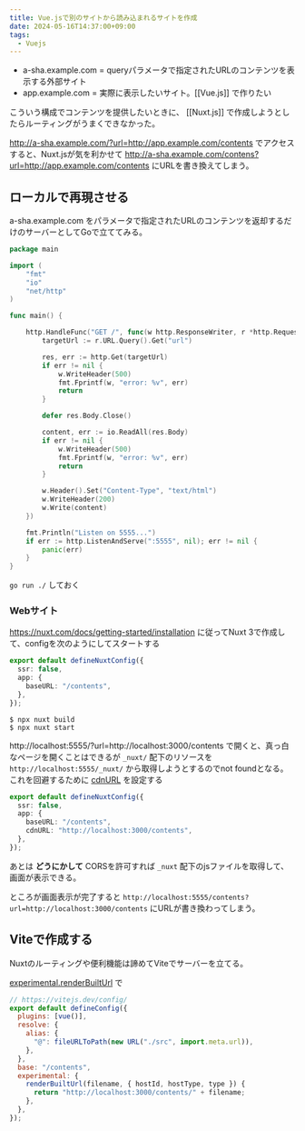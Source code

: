 ```yaml
---
title: Vue.jsで別のサイトから読み込まれるサイトを作成
date: 2024-05-16T14:37:00+09:00
tags:
  - Vuejs
---
```

 
- a-sha.example.com = queryパラメータで指定されたURLのコンテンツを表示する外部サイト
- app.example.com = 実際に表示したいサイト。[[Vue.js]] で作りたい

こういう構成でコンテンツを提供したいときに、 [[Nuxt.js]] で作成しようとしたらルーティングがうまくできなかった。

http://a-sha.example.com/?url=http://app.example.com/contents  でアクセスすると、Nuxt.jsが気を利かせて http://a-sha.example.com/contens?url=http://app.example.com/contents にURLを書き換えてしまう。

## ローカルで再現させる

a-sha.example.com をパラメータで指定されたURLのコンテンツを返却するだけのサーバーとしてGoで立ててみる。

```go
package main

import (
	"fmt"
	"io"
	"net/http"
)

func main() {

	http.HandleFunc("GET /", func(w http.ResponseWriter, r *http.Request) {
		targetUrl := r.URL.Query().Get("url")

		res, err := http.Get(targetUrl)
		if err != nil {
			w.WriteHeader(500)
			fmt.Fprintf(w, "error: %v", err)
			return
		}

		defer res.Body.Close()

		content, err := io.ReadAll(res.Body)
		if err != nil {
			w.WriteHeader(500)
			fmt.Fprintf(w, "error: %v", err)
			return
		}

		w.Header().Set("Content-Type", "text/html")
		w.WriteHeader(200)
		w.Write(content)
	})

	fmt.Println("Listen on 5555...")
	if err := http.ListenAndServe(":5555", nil); err != nil {
		panic(err)
	}
}
```

`go run ./` しておく

### Webサイト

https://nuxt.com/docs/getting-started/installation に従ってNuxt 3で作成して、configを次のようにしてスタートする

```ts
export default defineNuxtConfig({
  ssr: false,
  app: {
    baseURL: "/contents",
  },
});
```

```
$ npx nuxt build
$ npx nuxt start
```

http://localhost:5555/?url=http://localhost:3000/contents で開くと、真っ白なページを開くことはできるが `_nuxt/` 配下のリソースを `http://localhost:5555/_nuxt/` から取得しようとするのでnot foundとなる。
これを回避するために [cdnURL](https://nuxt.com/docs/api/nuxt-config#cdnurl) を設定する

```ts
export default defineNuxtConfig({
  ssr: false,
  app: {
    baseURL: "/contents",
    cdnURL: "http://localhost:3000/contents",
  },
});
```

あとは **どうにかして** CORSを許可すれば `_nuxt` 配下のjsファイルを取得して、画面が表示できる。

ところが画面表示が完了すると `http://localhost:5555/contents?url=http://localhost:3000/contents` にURLが書き換わってしまう。


## Viteで作成する

Nuxtのルーティングや便利機能は諦めてViteでサーバーを立てる。

[experimental.renderBuiltUrl](https://vitejs.dev/guide/build#advanced-base-options) で

```js
// https://vitejs.dev/config/
export default defineConfig({
  plugins: [vue()],
  resolve: {
    alias: {
      "@": fileURLToPath(new URL("./src", import.meta.url)),
    },
  },
  base: "/contents",
  experimental: {
    renderBuiltUrl(filename, { hostId, hostType, type }) {
      return "http://localhost:3000/contents/" + filename;
    },
  },
});
```